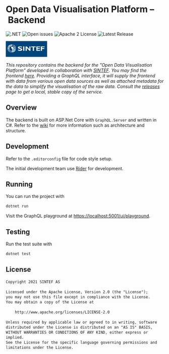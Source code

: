 # Open Data Visualisation Platform – Backend

![.NET](https://github.com/IT2901-SINTEF01/backend/workflows/.NET/badge.svg)
![Open issues](https://img.shields.io/github/issues/IT2901-SINTEF01/backend)
![Apache 2 License](https://img.shields.io/github/license/IT2901-SINTEF01/backend)
![Latest Release](https://img.shields.io/github/v/release/IT2901-SINTEF01/backend?include_prereleases)

<img src="./SINTEF_logo.png" alt="SINTEF" height=50 />

_This repository contains the backend for the "Open Data Visualisation Platform" developed in collaboration with [SINTEF](https://sintef.no). You may find the frontend [here](https://github.com/IT2901-SINTEF01/frontend). Providing a GraphQL interface, it will supply the frontend with data from various open data sources as well as attached metadata for the data to simplify the visualisation of the raw data. Consult the [releases](https://github.com/IT2901-SINTEF01/backend/releases) page to get a local, stable copy of the service._

## Overview

The backend is built on ASP.Net Core with `GraphQL.Server` and written in C#.
Refer to the [wiki](https://github.com/IT2901-SINTEF01/backend/wiki) for more information such as architecture and structure.

## Development

Refer to the `.editorconfig` file for code style setup. 

The initial development team use [Rider](https://www.jetbrains.com/rider/) for development.

## Running

You can run the project with

```bash
dotnet run
```

Visit the GraphQL playground at [https://localhost:5001/ui/playground](https://localhost:5001/ui/playground).

## Testing

Run the test suite with 

```bash
dotnet test
```

## License

```
Copyright 2021 SINTEF AS

Licensed under the Apache License, Version 2.0 (the "License");
you may not use this file except in compliance with the License.
You may obtain a copy of the License at

    http://www.apache.org/licenses/LICENSE-2.0

Unless required by applicable law or agreed to in writing, software
distributed under the License is distributed on an "AS IS" BASIS,
WITHOUT WARRANTIES OR CONDITIONS OF ANY KIND, either express or implied.
See the License for the specific language governing permissions and
limitations under the License.
```
